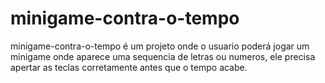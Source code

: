 # minigame-contra-o-tempo
minigame-contra-o-tempo é um projeto onde o usuario poderá jogar um minigame onde aparece uma sequencia de letras ou numeros, ele precisa apertar as teclas corretamente antes que o tempo acabe.

